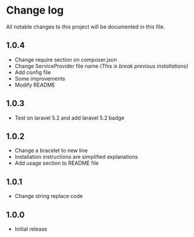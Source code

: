 # Change log

All notable changes to this project will be documented in this file.

## 1.0.4

- Change require section on composer.json
- Change ServiceProvider file name *(This is break previous installations)*
- Add config file
- Some improvements
- Modify README 

## 1.0.3

- Test on laravel 5.2 and add laravel 5.2 badge

## 1.0.2

- Change a bracelet to new line
- Installation instructions are simplified explanations
- Add usage section to README file

## 1.0.1

- Change string replace code

## 1.0.0

- Initial release
